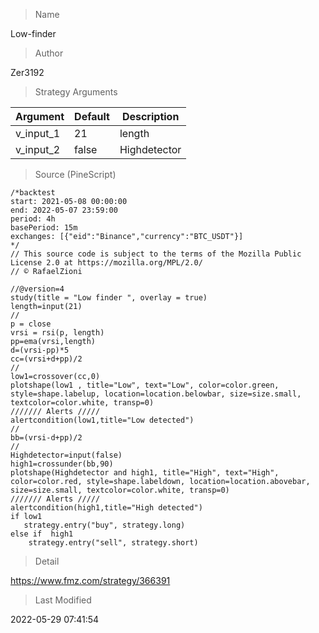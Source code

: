 
> Name

Low-finder

> Author

Zer3192



> Strategy Arguments



|Argument|Default|Description|
|----|----|----|
|v_input_1|21|length|
|v_input_2|false|Highdetector|


> Source (PineScript)

``` pinescript
/*backtest
start: 2021-05-08 00:00:00
end: 2022-05-07 23:59:00
period: 4h
basePeriod: 15m
exchanges: [{"eid":"Binance","currency":"BTC_USDT"}]
*/
// This source code is subject to the terms of the Mozilla Public License 2.0 at https://mozilla.org/MPL/2.0/
// © RafaelZioni

//@version=4
study(title = "Low finder ", overlay = true)
length=input(21)
//
p = close
vrsi = rsi(p, length)
pp=ema(vrsi,length)
d=(vrsi-pp)*5
cc=(vrsi+d+pp)/2
//
low1=crossover(cc,0)
plotshape(low1 , title="Low", text="Low", color=color.green, style=shape.labelup, location=location.belowbar, size=size.small, textcolor=color.white, transp=0) 
/////// Alerts /////
alertcondition(low1,title="Low detected")
//
bb=(vrsi-d+pp)/2
//
Highdetector=input(false)
high1=crossunder(bb,90)
plotshape(Highdetector and high1, title="High", text="High", color=color.red, style=shape.labeldown, location=location.abovebar, size=size.small, textcolor=color.white, transp=0)
/////// Alerts /////
alertcondition(high1,title="High detected")
if low1
   strategy.entry("buy", strategy.long)
else if  high1
    strategy.entry("sell", strategy.short)

```

> Detail

https://www.fmz.com/strategy/366391

> Last Modified

2022-05-29 07:41:54
